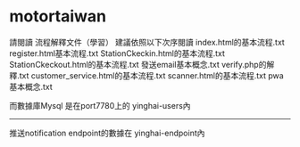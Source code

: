 # motortaiwan
請閱讀   流程解釋文件（學習）
建議依照以下次序閱讀
index.html的基本流程.txt
register.html基本流程.txt
StationCkeckin.html的基本流程.txt
StationCkeckout.html的基本流程.txt
發送email基本概念.txt
verify.php的解釋.txt
customer_service.html的基本流程.txt
scanner.html的基本流程.txt
pwa基本概念.txt

而數據庫Mysql 是在port7780上的
yinghai-users內

------------------------------------------------------------
推送notification endpoint的數據在
yinghai-endpoint內

